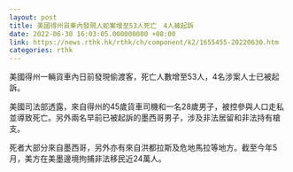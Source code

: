 ```yaml
---
layout: post
title: 美國得州貨車內發現人蛇案增至53人死亡　4人被起訴
date: 2022-06-30 16:03:05.000000000 +08:00
link: https://news.rthk.hk/rthk/ch/component/k2/1655455-20220630.htm
categories: rthk
---
```


美國得州一輛貨車內日前發現偷渡客，死亡人數增至53人，4名涉案人士已被起訴。

美國司法部透露，來自得州的45歲貨車司機和一名28歲男子，被控參與人口走私並導致死亡。另外兩名早前已被起訴的墨西哥男子，涉及非法居留和非法持有槍支。

死者大部分來自墨西哥，另外亦有來自洪都拉斯及危地馬拉等地方。截至今年5月，美方在美墨邊境拘捕非法移民近24萬人。
